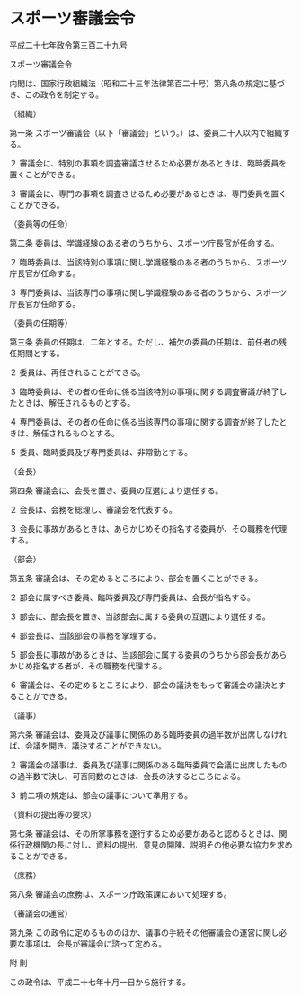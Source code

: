 # スポーツ審議会令

平成二十七年政令第三百二十九号

スポーツ審議会令

内閣は、国家行政組織法（昭和二十三年法律第百二十号）第八条の規定に基づき、この政令を制定する。

（組織）

第一条 スポーツ審議会（以下「審議会」という。）は、委員二十人以内で組織する。

２ 審議会に、特別の事項を調査審議させるため必要があるときは、臨時委員を置くことができる。

３ 審議会に、専門の事項を調査させるため必要があるときは、専門委員を置くことができる。

（委員等の任命）

第二条 委員は、学識経験のある者のうちから、スポーツ庁長官が任命する。

２ 臨時委員は、当該特別の事項に関し学識経験のある者のうちから、スポーツ庁長官が任命する。

３ 専門委員は、当該専門の事項に関し学識経験のある者のうちから、スポーツ庁長官が任命する。

（委員の任期等）

第三条 委員の任期は、二年とする。ただし、補欠の委員の任期は、前任者の残任期間とする。

２ 委員は、再任されることができる。

３ 臨時委員は、その者の任命に係る当該特別の事項に関する調査審議が終了したときは、解任されるものとする。

４ 専門委員は、その者の任命に係る当該専門の事項に関する調査が終了したときは、解任されるものとする。

５ 委員、臨時委員及び専門委員は、非常勤とする。

（会長）

第四条 審議会に、会長を置き、委員の互選により選任する。

２ 会長は、会務を総理し、審議会を代表する。

３ 会長に事故があるときは、あらかじめその指名する委員が、その職務を代理する。

（部会）

第五条 審議会は、その定めるところにより、部会を置くことができる。

２ 部会に属すべき委員、臨時委員及び専門委員は、会長が指名する。

３ 部会に、部会長を置き、当該部会に属する委員の互選により選任する。

４ 部会長は、当該部会の事務を掌理する。

５ 部会長に事故があるときは、当該部会に属する委員のうちから部会長があらかじめ指名する者が、その職務を代理する。

６ 審議会は、その定めるところにより、部会の議決をもって審議会の議決とすることができる。

（議事）

第六条 審議会は、委員及び議事に関係のある臨時委員の過半数が出席しなければ、会議を開き、議決することができない。

２ 審議会の議事は、委員及び議事に関係のある臨時委員で会議に出席したものの過半数で決し、可否同数のときは、会長の決するところによる。

３ 前二項の規定は、部会の議事について準用する。

（資料の提出等の要求）

第七条 審議会は、その所掌事務を遂行するため必要があると認めるときは、関係行政機関の長に対し、資料の提出、意見の開陳、説明その他必要な協力を求めることができる。

（庶務）

第八条 審議会の庶務は、スポーツ庁政策課において処理する。

（審議会の運営）

第九条 この政令に定めるもののほか、議事の手続その他審議会の運営に関し必要な事項は、会長が審議会に諮って定める。

附 則

この政令は、平成二十七年十月一日から施行する。
